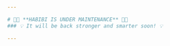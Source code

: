 ```yaml
---

# 🔴🚧 **HABIBI IS UNDER MAINTENANCE** 🚧🔴  
### 💡 It will be back stronger and smarter soon! 💡  

---
```

